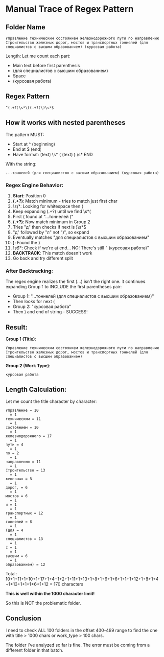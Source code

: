 # Manual Trace of Regex Pattern

## Folder Name
```
Управление техническим состоянием железнодорожного пути по направлению Строительство железных дорог, мостов и транспортных тоннелей (для специалистов с высшим образованием) (курсовая работа)
```

Length: Let me count each part:
- Main text before first parenthesis
- (для специалистов с высшим образованием)  
- Space
- (курсовая работа)

## Regex Pattern
```
^(.+?)\s*\((.+?)\)\s*$
```

## How it works with nested parentheses

The pattern MUST:
- Start at ^ (beginning)
- End at $ (end)
- Have format: (text) \s* ( (text) ) \s* END

With the string:
```
...тоннелей (для специалистов с высшим образованием) (курсовая работа)
```

### Regex Engine Behavior:

1. **Start**: Position 0
2. **(.+?)**: Match minimum - tries to match just first char
3. **\s*\(**: Looking for whitespace then (
4. Keep expanding (.+?) until we find \s*\(
5. First ( found at "...тоннелей ("
6. **(.+?)**: Now match minimum in Group 2
7. Tries "д" then checks if next is \)\s*$
8. "д" followed by "л" not ")", so expand
9. Eventually matches "для специалистов с высшим образованием"
10. **\)**: Found the )
11. **\s*$**: Check if we're at end... NO! There's still " (курсовая работа)"
12. **BACKTRACK**: This match doesn't work
13. Go back and try different split

### After Backtracking:

The regex engine realizes the first (...) isn't the right one.
It continues expanding Group 1 to INCLUDE the first parentheses pair:
- Group 1: "...тоннелей (для специалистов с высшим образованием)"
- Then looks for next (
- Group 2: "курсовая работа"
- Then ) and end of string - SUCCESS!

## Result:

**Group 1 (Title)**: 
```
Управление техническим состоянием железнодорожного пути по направлению Строительство железных дорог, мостов и транспортных тоннелей (для специалистов с высшим образованием)
```

**Group 2 (Work Type)**:
```
курсовая работа
```

## Length Calculation:

Let me count the title character by character:

```
Управление = 10
  = 1
техническим = 11
  = 1
состоянием = 10
  = 1
железнодорожного = 17
  = 1
пути = 4
  = 1
по = 2
  = 1
направлению = 11
  = 1
Строительство = 13
  = 1
железных = 8
  = 1
дорог, = 6
  = 1
мостов = 6
  = 1
и = 1
  = 1
транспортных = 12
  = 1
тоннелей = 8
  = 1
(для = 4
  = 1
специалистов = 13
  = 1
с = 1
  = 1
высшим = 6
  = 1
образованием) = 12
```

Total: 10+1+11+1+10+1+17+1+4+1+2+1+11+1+13+1+8+1+6+1+6+1+1+1+12+1+8+1+4+1+13+1+1+1+6+1+12 = 170 characters

**This is well within the 1000 character limit!**

So this is NOT the problematic folder.

## Conclusion

I need to check ALL 100 folders in the offset 400-499 range to find the one with title > 1000 chars or work_type > 100 chars.

The folder I've analyzed so far is fine. The error must be coming from a different folder in that batch.
